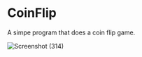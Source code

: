 # CoinFlip
A simpe program that does a coin flip game.

![Screenshot (314)](https://user-images.githubusercontent.com/52018183/70378286-53cda500-18fd-11ea-8f82-7c09b57b34b9.png)
